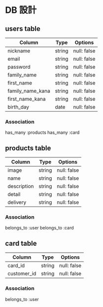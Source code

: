 # DB 設計

## users table

| Column             | Type                | Options                 |
|--------------------|---------------------|-------------------------|
| nickname           | string              | null: false             |
| email              | string              | null: false             |
| password           | string              | null: false             |
| family_name        | string              | null: false             |
| first_name         | string              | null: false             |
| family_name_kana   | string              | null: false             |
| first_name_kana    | string              | null: false             |
| birth_day          | date                | null: false             |

### Association

has_many :products
has_many :card

## products table

| Column             | Type                | Options                 |
|--------------------|---------------------|-------------------------|
| image              | string              | null: false             |
| name               | string              | null: false             |
| description        | string              | null: false             |
| detail             | string              | null: false             |
| delivery           | string              | null: false             |

### Association

belongs_to :user
belongs_to :card

## card table

| Column             | Type                | Options                 |
|--------------------|---------------------|-------------------------|
| card_id            | string              | null: false             |
| customer_id        | string              | null: false             |

### Association

belongs_to :user